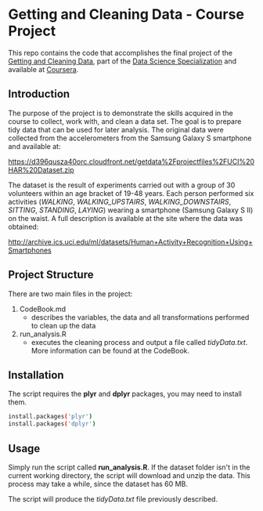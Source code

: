Getting and Cleaning Data - Course Project
==========================================

This repo contains the code that accomplishes the final project of the [Getting and Cleaning Data], part of the [Data Science Specialization] and available at [Coursera].



Introduction
-----------

The purpose of the project is to demonstrate the skills acquired in the course to collect, work with, and clean a data set. The goal is to prepare tidy data that can be used for later analysis. The original data were collected from the accelerometers from the Samsung Galaxy S smartphone and available at:

https://d396qusza40orc.cloudfront.net/getdata%2Fprojectfiles%2FUCI%20HAR%20Dataset.zip

The dataset is the result of experiments carried out with a group of 30 volunteers within an age bracket of 19-48 years. Each person performed six activities (*WALKING*, *WALKING_UPSTAIRS*, *WALKING_DOWNSTAIRS*, *SITTING*, *STANDING*, *LAYING*) wearing a smartphone (Samsung Galaxy S II) on the waist. A full description is available at the site where the data was obtained:

http://archive.ics.uci.edu/ml/datasets/Human+Activity+Recognition+Using+Smartphones



Project Structure
--------

There are two main files in the project:

1. CodeBook.md
    - describes the variables, the data and all transformations performed to clean up the data
2. run_analysis.R
    - executes the cleaning process and output a file called *tidyData.txt*. More information can be found at the CodeBook.


Installation
------------

The script requires the **plyr** and **dplyr** packages, you may need to install them.

```sh
install.packages('plyr')
install.packages('dplyr')
```



Usage
-----
Simply run the script called **run_analysis.R**. If the dataset folder isn't in the current working directory, the script will download and unzip the data. This process may take a while, since the dataset has 60 MB.

The script will produce the *tidyData.txt* file previously described.



[Getting and Cleaning Data]:https://www.coursera.org/course/getdata
[Data Science Specialization]:https://www.coursera.org/specialization/jhudatascience/1
[Coursera]:https://www.coursera.org/
